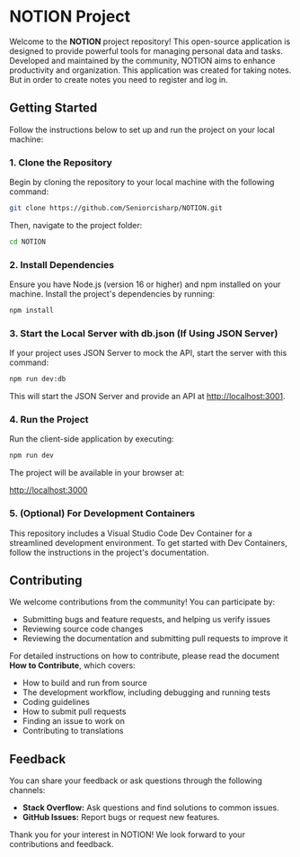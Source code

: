 # NOTION Project

Welcome to the **NOTION** project repository! This open-source application is designed to provide powerful tools for managing personal data and tasks. Developed and maintained by the community, NOTION aims to enhance productivity and organization.
This application was created for taking notes. But in order to create notes you need to register and log in.

## Getting Started

Follow the instructions below to set up and run the project on your local machine:

### 1. Clone the Repository

Begin by cloning the repository to your local machine with the following command:

```bash
git clone https://github.com/Seniorcisharp/NOTION.git
```

Then, navigate to the project folder:

```bash
cd NOTION
```

### 2. Install Dependencies

Ensure you have Node.js (version 16 or higher) and npm installed on your machine. Install the project's dependencies by running:

```bash
npm install
```

### 3. Start the Local Server with db.json (If Using JSON Server)

If your project uses JSON Server to mock the API, start the server with this command:

```bash
npm run dev:db
```

This will start the JSON Server and provide an API at [http://localhost:3001](http://localhost:3001).

### 4. Run the Project

Run the client-side application by executing:

```bash
npm run dev
```

The project will be available in your browser at:

[http://localhost:3000](http://localhost:3000)

### 5. (Optional) For Development Containers

This repository includes a Visual Studio Code Dev Container for a streamlined development environment. To get started with Dev Containers, follow the instructions in the project's documentation.

## Contributing

We welcome contributions from the community! You can participate by:

- Submitting bugs and feature requests, and helping us verify issues
- Reviewing source code changes
- Reviewing the documentation and submitting pull requests to improve it

For detailed instructions on how to contribute, please read the document **How to Contribute**, which covers:

- How to build and run from source
- The development workflow, including debugging and running tests
- Coding guidelines
- How to submit pull requests
- Finding an issue to work on
- Contributing to translations

## Feedback

You can share your feedback or ask questions through the following channels:

- **Stack Overflow:** Ask questions and find solutions to common issues.
- **GitHub Issues:** Report bugs or request new features.

Thank you for your interest in NOTION! We look forward to your contributions and feedback.

